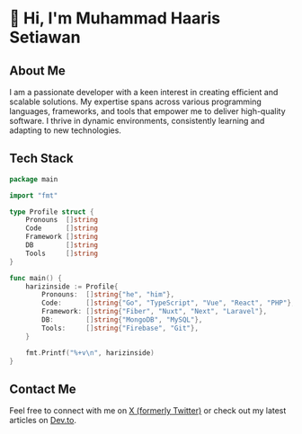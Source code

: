 # 👋 Hi, I'm Muhammad Haaris Setiawan

## About Me

I am a passionate developer with a keen interest in creating efficient and scalable solutions. My expertise spans across various programming languages, frameworks, 
and tools that empower me to deliver high-quality software. I thrive in dynamic environments, consistently learning and adapting to new technologies.

## Tech Stack

```go
package main

import "fmt"

type Profile struct {
	Pronouns  []string
	Code      []string
	Framework []string
	DB        []string
	Tools     []string
}

func main() {
	harizinside := Profile{
		Pronouns:  []string{"he", "him"},
		Code:      []string{"Go", "TypeScript", "Vue", "React", "PHP"},
		Framework: []string{"Fiber", "Nuxt", "Next", "Laravel"},
		DB:        []string{"MongoDB", "MySQL"},
		Tools:     []string{"Firebase", "Git"},
	}

	fmt.Printf("%+v\n", harizinside)
}
```

## Contact Me

Feel free to connect with me on [X (formerly Twitter)](https://x.com/harizinside) or check out my latest articles on [Dev.to](https://dev.to/harizinside).
